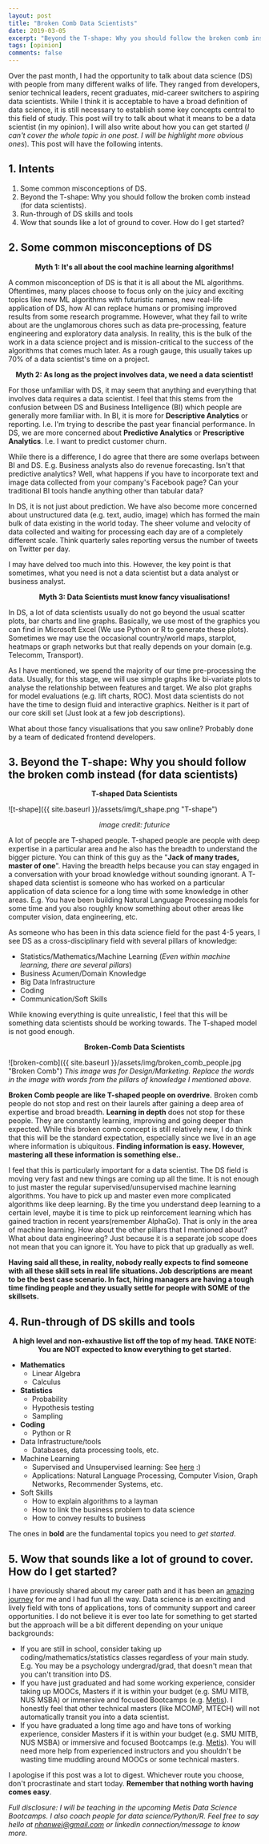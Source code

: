 ```yaml
---
layout: post
title: "Broken Comb Data Scientists"
date: 2019-03-05
excerpt: "Beyond the T-shape: Why you should follow the broken comb instead."
tags: [opinion]
comments: false
---
```


Over the past month, I had the opportunity to talk about data science (DS) with people from many different walks of life. They ranged from developers, senior technical leaders, recent graduates, mid-career switchers to aspiring data scientists. While I think it is acceptable to have a broad definition of data science, it is still necessary to establish some key concepts central to this field of study. This post will try to talk about what it means to be a data scientist (in my opinion). I will also write about how you can get started (*I can't cover the whole topic in one post. I will be highlight more obvious ones*). This post will have the following intents.

## 1. Intents
1. Some common misconceptions of DS.
2. Beyond the T-shape: Why you should follow the broken comb instead (for data scientists).
3. Run-through of DS skills and tools
4. Wow that sounds like a lot of ground to cover. How do I get started?

## 2. Some common misconceptions of DS

**<center>Myth 1: It's all about the cool machine learning algorithms!</center>**

A common misconception of DS is that it is all about the ML algorithms. Oftentimes, many places choose to focus only on the juicy and exciting topics like new ML algorithms with futuristic names, new real-life application of DS, how AI can replace humans or promising improved results from some research programme. However, what they fail to write about are the unglamorous chores such as data pre-processing, feature engineering and exploratory data analysis. In reality, this is the bulk of the work in a data science project and is mission-critical to the success of the algorithms that comes much later. As a rough gauge, this usually takes up 70% of a data scientist's time on a project. 

**<center>Myth 2: As long as the project involves data, we need a data scientist!</center>**

For those unfamiliar with DS, it may seem that anything and everything that involves data requires a data scientist. I feel that this stems from the confusion between DS and Business Intelligence (BI) which people are generally more familiar with. In BI, it is more for **Descriptive Analytics** or reporting. I.e. I'm trying to describe the past year financial performance. In DS, we are more concerned about **Predictive Analytics** or **Prescriptive Analytics**. I.e. I want to predict customer churn. 

While there is a difference, I do agree that there are some overlaps between BI and DS. E.g. Business analysts also do revenue forecasting. Isn't that predictive analytics? Well, what happens if you have to incorporate text and image data collected from your company's Facebook page? Can your traditional BI tools handle anything other than tabular data? 

In DS, it is not just about prediction. We have also become more concerned about unstructured data (e.g. text, audio, image) which has formed the main bulk of data existing in the world today. The sheer volume and velocity of data collected and waiting for processing each day are of a completely different scale. Think quarterly sales reporting versus the number of tweets on Twitter per day.

I may have delved too much into this. However, the key point is that sometimes, what you need is not a data scientist but a data analyst or business analyst.

**<center>Myth 3: Data Scientists must know fancy visualisations!</center>**

In DS, a lot of data scientists usually do not go beyond the usual scatter plots, bar charts and line graphs. Basically, we use most of the graphics you can find in Microsoft Excel (We use Python or R to generate these plots). Sometimes we may use the occasional country/world maps, starplot, heatmaps or graph networks but that really depends on your domain (e.g. Telecomm, Transport).

As I have mentioned, we spend the majority of our time pre-processing the data. Usually, for this stage, we will use simple graphs like bi-variate plots to analyse the relationship between features and target. We also plot graphs for model evaluations (e.g. lift charts, ROC). Most data scientists do not have the time to design fluid and interactive graphics. Neither is it part of our core skill set (Just look at a few job descriptions). 

What about those fancy visualisations that you saw online? Probably done by a team of dedicated frontend developers.

## 3. Beyond the T-shape: Why you should follow the broken comb instead (for data scientists)

**<center>T-shaped Data Scientists</center>**

![t-shape]({{ site.baseurl }}/assets/img/t_shape.png "T-shape")
*<center>image credit: futurice</center>*

A lot of people are T-shaped people. T-shaped people are people with deep expertise in a particular area and he also has the breadth to understand the bigger picture. You can think of this guy as the "**Jack of many trades, master of one**". Having the breadth helps because you can stay engaged in a conversation with your broad knowledge without sounding ignorant. A T-shaped data scientist is someone who has worked on a particular application of data science for a long time with some knowledge in other areas. E.g. You have been building Natural Language Processing models for some time and you also roughly know something about other areas like computer vision, data engineering, etc.

As someone who has been in this data science field for the past 4-5 years, I see DS as a cross-disciplinary field with several pillars of knowledge:

* Statistics/Mathematics/Machine Learning (*Even within machine learning, there are several pillars*)
* Business Acumen/Domain Knowledge
* Big Data Infrastructure
* Coding
* Communication/Soft Skills

While knowing everything is quite unrealistic, I feel that this will be something data scientists should be working towards. The T-shaped model is not good enough.

**<center>Broken-Comb Data Scientists</center>**

![broken-comb]({{ site.baseurl }}/assets/img/broken_comb_people.jpg "Broken Comb")
*This image was for Design/Marketing. Replace the words in the image with words from the pillars of knowledge I mentioned above.*

**Broken Comb people are like T-shaped people on overdrive.** Broken comb people do not stop and rest on their laurels after gaining a deep area of expertise and broad breadth. **Learning in depth** does not stop for these people. They are constantly learning, improving and going deeper than expected. While this broken comb concept is still relatively new, I do think that this will be the standard expectation, especially since we live in an age where information is ubiquitous. **Finding information is easy. However, mastering all these information is something else..**

I feel that this is particularly important for a data scientist. The DS field is moving very fast and new things are coming up all the time. It is not enough to just master the regular supervised/unsupervised machine learning algorithms. You have to pick up and master even more complicated algorithms like deep learning. By the time you understand deep learning to a certain level, maybe it is time to pick up reinforcement learning which has gained traction in recent years(remember AlphaGo). That is only in the area of machine learning. How about the other pillars that I mentioned about? What about data engineering? Just because it is a separate job scope does not mean that you can ignore it. You have to pick that up gradually as well.

**Having said all these, in reality, nobody really expects to find someone with all these skill sets in real life situations. Job descriptions are meant to be the best case scenario. In fact, hiring managers are having a tough time finding people and they usually settle for people with SOME of the skillsets.**

## 4. Run-through of DS skills and tools

**<center>A high level and non-exhaustive list off the top of my head. TAKE NOTE: You are NOT expected to know everything to get started. </center>**

* **Mathematics** 
    * Linear Algebra
    * Calculus
* **Statistics**
    * Probability 
    * Hypothesis testing
    * Sampling
* **Coding** 
    * Python or R
* Data Infrastructure/tools
    * Databases, data processing tools, etc.
* Machine Learning
    * Supervised and Unsupervised learning: See <a href="https://scikit-learn.org/stable/user_guide.html">here</a> :) 
    * Applications: Natural Language Processing, Computer Vision, Graph Networks, Recommender Systems, etc.
* Soft Skills
    * How to explain algorithms to a layman
    * How to link the business problem to data science
    * How to convey results to business

The ones in **bold** are the fundamental topics you need to *get started*.

## 5. Wow that sounds like a lot of ground to cover. How do I get started?

I have previously shared about my career path and it has been an <a href="https://nhanwei.github.io//how-i-got-started/">amazing journey</a> for me and I had fun all the way. Data science is an exciting and lively field with tons of applications, tons of community support and career opportunities. I do not believe it is ever too late for something to get started but the approach will be a bit different depending on your unique backgrounds:

* If you are still in school, consider taking up coding/mathematics/statistics classes regardless of your main study. E.g. You may be a psychology undergrad/grad, that doesn't mean that you can't transition into DS.
* If you have just graduated and had some working experience, consider taking up MOOCs, Masters if it is within your budget (e.g. SMU MITB, NUS MSBA) or immersive and focused Bootcamps (e.g. <a href="https://metis.kaplan.com.sg/">Metis</a>). I honestly feel that other technical masters (like MCOMP, MTECH) will not automatically transit you into a data scientist.
* If you have graduated a long time ago and have tons of working experience, consider Masters if it is within your budget (e.g. SMU MITB, NUS MSBA) or immersive and focused Bootcamps (e.g. <a href="https://metis.kaplan.com.sg/">Metis</a>). You will need more help from experienced instructors and you shouldn't be wasting time muddling around MOOCs or some technical masters. 

I apologise if this post was a lot to digest. Whichever route you choose, don't procrastinate and start today. **Remember that nothing worth having comes easy**. 

*Full disclosure: I will be teaching in the upcoming Metis Data Science Bootcamps. I also coach people for data science/Python/R. Feel free to say hello at nhanwei@gmail.com or linkedin connection/message to know more.*

